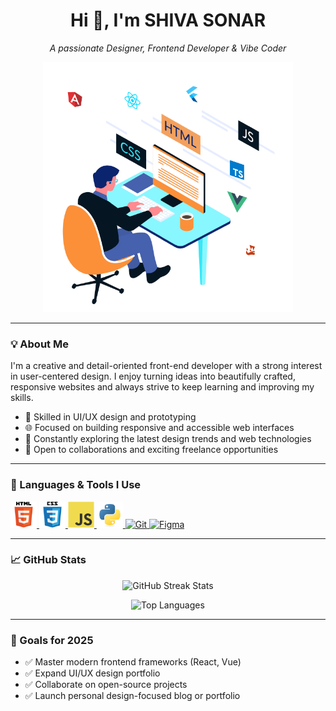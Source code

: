 <h1 align="center">Hi 👋, I'm SHIVA SONAR</h1>
<p align="center"><em>A passionate Designer, Frontend Developer & Vibe Coder </em></p>

<p align="center">
  <img src="ss.gif.gif" width="400" alt="Coding GIF"/>
</p>

---

### 💡 About Me

I'm a creative and detail-oriented front-end developer with a strong interest in user-centered design. I enjoy turning ideas into beautifully crafted, responsive websites and always strive to keep learning and improving my skills.

- 🎨 Skilled in UI/UX design and prototyping  
- 🌐 Focused on building responsive and accessible web interfaces  
- 🚀 Constantly exploring the latest design trends and web technologies  
- 🤝 Open to collaborations and exciting freelance opportunities  

---

### 🚀 Languages & Tools I Use

<p align="left">
  <a href="https://developer.mozilla.org/en-US/docs/Web/HTML" target="_blank">
    <img src="https://raw.githubusercontent.com/devicons/devicon/master/icons/html5/html5-original-wordmark.svg" alt="HTML5" width="42" height="42"/>
  </a>
  <a href="https://developer.mozilla.org/en-US/docs/Web/CSS" target="_blank">
    <img src="https://raw.githubusercontent.com/devicons/devicon/master/icons/css3/css3-original-wordmark.svg" alt="CSS3" width="42" height="42"/>
  </a>
  <a href="https://developer.mozilla.org/en-US/docs/Web/JavaScript" target="_blank">
    <img src="https://raw.githubusercontent.com/devicons/devicon/master/icons/javascript/javascript-original.svg" alt="JavaScript" width="42" height="42"/>
  </a>
  <a href="https://www.python.org" target="_blank">
    <img src="https://raw.githubusercontent.com/devicons/devicon/master/icons/python/python-original.svg" alt="Python" width="42" height="42"/>
  </a>
  <a href="https://git-scm.com/" target="_blank">
    <img src="https://www.vectorlogo.zone/logos/git-scm/git-scm-icon.svg" alt="Git" width="42" height="42"/>
  </a>
  <a href="https://figma.com/" target="_blank">
    <img src="https://www.vectorlogo.zone/logos/figma/figma-icon.svg" alt="Figma" width="42" height="42"/>
  </a>
</p>

---

### 📈 GitHub Stats

<p align="center">
  <img src="https://github-readme-streak-stats.herokuapp.com/?user=heyyyshiva&theme=radical" alt="GitHub Streak Stats"/>
</p>

<p align="center">
  <img src="https://github-readme-stats.vercel.app/api/top-langs/?username=heyyyshiva&layout=compact&theme=radical" alt="Top Languages"/>
</p>

---

### 🎯 Goals for 2025

- ✅ Master modern frontend frameworks (React, Vue)  
- ✅ Expand UI/UX design portfolio  
- ✅ Collaborate on open-source projects  
- ✅ Launch personal design-focused blog or portfolio  
